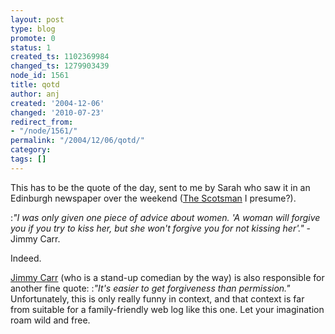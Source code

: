 ```yaml
---
layout: post
type: blog
promote: 0
status: 1
created_ts: 1102369984
changed_ts: 1279903439
node_id: 1561
title: qotd
author: anj
created: '2004-12-06'
changed: '2010-07-23'
redirect_from:
- "/node/1561/"
permalink: "/2004/12/06/qotd/"
category: 
tags: []
---
```

This has to be the quote of the day, sent to me by Sarah who saw it in an Edinburgh newspaper over the weekend ([The Scotsman](http://www.scotsman.com/) I presume?).

:_"I was only given one piece of advice about women. 'A woman will forgive you if you try to kiss her, but she won't forgive you for not kissing her'."_ - Jimmy Carr.

Indeed.
<!--break-->
[Jimmy Carr](http://www.jimmycarr.com/) (who is a stand-up comedian by the way) is also responsible for another fine quote:
:_"It's easier to get forgiveness than permission."_
Unfortunately, this is only really funny in context, and that context is far from suitable for a family-friendly web log like this one.  Let your imagination roam wild and free.
